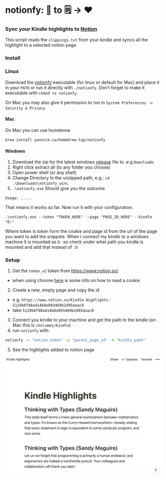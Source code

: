 # notionfy: 📓 to 🗒 -> ♥

### Sync your Kindle highlights to [Notion](https://www.notion.so/)

This script reads the `clippings.txt` from your kindle and syncs all the highlight to a selected notion page.

### Install

### Linux

Download the [notionfy](https://github.com/yannick-cw/notionfy/releases/tag/0.1) executable (for linux or default for Mac) and place it in your `PATH` or run it directly with `./notionfy`. Don't forget to make it executable with `chmod +x notionfy`.

On Mac you may also give it permission to run in `System Preferences -> Security & Privacy`

#### Mac
On Mac you can use homebrew
```
brew install yannick-cw/homebrew-tap/notionfy
```

#### Windows

1. Download the zip for the latest windows [release](https://github.com/yannick-cw/notionfy/releases/download/0.1/notionfy_win.zip) file to .e.g `Downloads`
2. Right click extract all (to any folder you choose)
3. Open power shell (or any shell)
4. Change Directory to the unzipped path, e.g.: `cd .\Downloads\notionfy_win\`
5. `.\notionfy.exe`
Should give you the outcome
```
Usage: .....
```
That means it works so far.
Now run it with your configuration:

```
.\notionfy.exe --token "TOKEN_HERE" --page "PAGE_ID_HERE" --kindle "D:"
```

Where token is token form the cookie and page id from the url of the page you want to add the snippets. When I connect my kindle to a windows machine it is mounted as `D:` so check under what path you kindle is mounted and add that instead of `:D`

### Setup

1. Get the `token_v2` token from https://www.notion.so/

- when using chrome [here](https://developers.google.com/web/tools/chrome-devtools/storage/cookies) is some info on how to read a cookie

2. Create a new, empty page and copy the id

- e.g. `https://www.notion.so/Kindle-Highlights-5129b8f88a414b8e893469b2d95daac8`
- take `5129b8f88a414b8e893469b2d95daac8`

3. Connect you kindle to your machine and get the path to the kindle (on Mac this is `/Volumes/Kindle`)
4. run `notionfy` with:

```bash
notionfy -n "notion_token" -p "parent_page_id" -k "kindle_path"
```

5. See the highlights added to notion page

![Highlights](./highlights.png)

